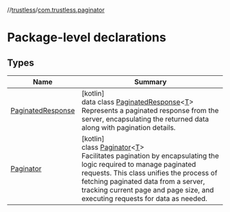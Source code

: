 //[trustless](../../index.md)/[com.trustless.paginator](index.md)

# Package-level declarations

## Types

| Name | Summary |
|---|---|
| [PaginatedResponse](-paginated-response/index.md) | [kotlin]<br>data class [PaginatedResponse](-paginated-response/index.md)&lt;[T](-paginated-response/index.md)&gt;<br>Represents a paginated response from the server, encapsulating the returned data along with pagination details. |
| [Paginator](-paginator/index.md) | [kotlin]<br>class [Paginator](-paginator/index.md)&lt;[T](-paginator/index.md)&gt;<br>Facilitates pagination by encapsulating the logic required to manage paginated requests. This class unifies the process of fetching paginated data from a server, tracking current page and page size, and executing requests for data as needed. |
